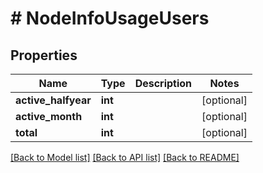 # # NodeInfoUsageUsers

## Properties

Name | Type | Description | Notes
------------ | ------------- | ------------- | -------------
**active_halfyear** | **int** |  | [optional]
**active_month** | **int** |  | [optional]
**total** | **int** |  | [optional]

[[Back to Model list]](../../README.md#models) [[Back to API list]](../../README.md#endpoints) [[Back to README]](../../README.md)
